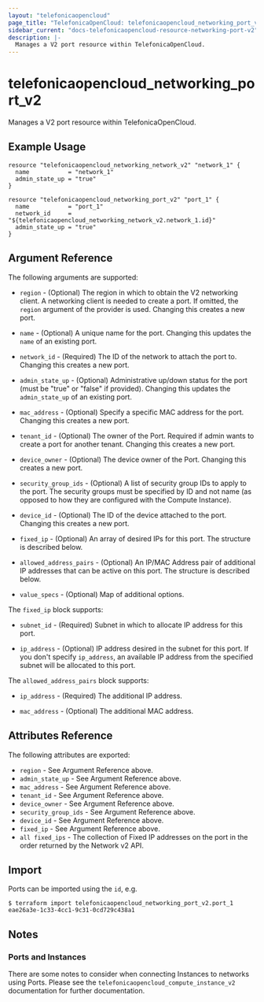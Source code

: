 ```yaml
---
layout: "telefonicaopencloud"
page_title: "TelefonicaOpenCloud: telefonicaopencloud_networking_port_v2"
sidebar_current: "docs-telefonicaopencloud-resource-networking-port-v2"
description: |-
  Manages a V2 port resource within TelefonicaOpenCloud.
---
```


# telefonicaopencloud\_networking\_port_v2

Manages a V2 port resource within TelefonicaOpenCloud.

## Example Usage

```hcl
resource "telefonicaopencloud_networking_network_v2" "network_1" {
  name           = "network_1"
  admin_state_up = "true"
}

resource "telefonicaopencloud_networking_port_v2" "port_1" {
  name           = "port_1"
  network_id     = "${telefonicaopencloud_networking_network_v2.network_1.id}"
  admin_state_up = "true"
}
```

## Argument Reference

The following arguments are supported:

* `region` - (Optional) The region in which to obtain the V2 networking client.
    A networking client is needed to create a port. If omitted, the
    `region` argument of the provider is used. Changing this creates a new
    port.

* `name` - (Optional) A unique name for the port. Changing this
    updates the `name` of an existing port.

* `network_id` - (Required) The ID of the network to attach the port to. Changing
    this creates a new port.

* `admin_state_up` - (Optional) Administrative up/down status for the port
    (must be "true" or "false" if provided). Changing this updates the
    `admin_state_up` of an existing port.

* `mac_address` - (Optional) Specify a specific MAC address for the port. Changing
    this creates a new port.

* `tenant_id` - (Optional) The owner of the Port. Required if admin wants
    to create a port for another tenant. Changing this creates a new port.

* `device_owner` - (Optional) The device owner of the Port. Changing this creates
    a new port.

* `security_group_ids` - (Optional) A list of security group IDs to apply to the
    port. The security groups must be specified by ID and not name (as opposed
    to how they are configured with the Compute Instance).

* `device_id` - (Optional) The ID of the device attached to the port. Changing this
    creates a new port.

* `fixed_ip` - (Optional) An array of desired IPs for this port. The structure is
    described below.

* `allowed_address_pairs` - (Optional) An IP/MAC Address pair of additional IP
    addresses that can be active on this port. The structure is described
    below.

* `value_specs` - (Optional) Map of additional options.

The `fixed_ip` block supports:

* `subnet_id` - (Required) Subnet in which to allocate IP address for
this port.

* `ip_address` - (Optional) IP address desired in the subnet for this port. If
you don't specify `ip_address`, an available IP address from the specified
subnet will be allocated to this port.

The `allowed_address_pairs` block supports:

* `ip_address` - (Required) The additional IP address.

* `mac_address` - (Optional) The additional MAC address.

## Attributes Reference

The following attributes are exported:

* `region` - See Argument Reference above.
* `admin_state_up` - See Argument Reference above.
* `mac_address` - See Argument Reference above.
* `tenant_id` - See Argument Reference above.
* `device_owner` - See Argument Reference above.
* `security_group_ids` - See Argument Reference above.
* `device_id` - See Argument Reference above.
* `fixed_ip` - See Argument Reference above.
* `all fixed_ips` - The collection of Fixed IP addresses on the port in the
  order returned by the Network v2 API.

## Import

Ports can be imported using the `id`, e.g.

```
$ terraform import telefonicaopencloud_networking_port_v2.port_1 eae26a3e-1c33-4cc1-9c31-0cd729c438a1
```

## Notes

### Ports and Instances

There are some notes to consider when connecting Instances to networks using
Ports. Please see the `telefonicaopencloud_compute_instance_v2` documentation for further
documentation.
